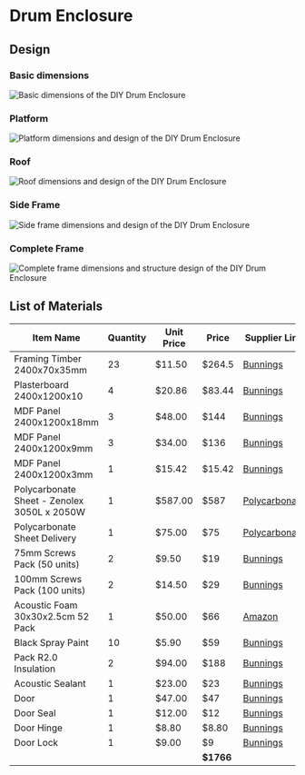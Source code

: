 # Drum Enclosure

## Design

### Basic dimensions

![Basic dimensions of the DIY Drum Enclosure](images/basic-dimensions.png)

### Platform

![Platform dimensions and design of the DIY Drum Enclosure](images/platform.png)

### Roof

![Roof dimensions and design of the DIY Drum Enclosure](images/roof.png)

### Side Frame

![Side frame dimensions and design of the DIY Drum Enclosure](images/side-frame.png)

### Complete Frame

![Complete frame dimensions and structure design of the DIY Drum Enclosure](images/complete-frame.png)

## List of Materials

| Item Name                                   | Quantity | Unit Price | Price  | Supplier Link            |
|---------------------------------------------|----------|------------|--------|---------------------|
| Framing Timber 2400x70x35mm                 | 23       | $11.50     | $264.5 | [Bunnings](https://www.bunnings.com.au/70-x-35mm-outdoor-framing-h3-treated-pine-2-4m_p8032103) |
| Plasterboard 2400x1200x10                   | 4        | $20.86     | $83.44 | [Bunnings](https://www.bunnings.com.au/gyprock-csr-2400-x-1200-x-10mm-2-88sqm-plasterboard-re_p0731415) |
| MDF Panel 2400x1200x18mm                    | 3        | $48.00     | $144   | [Bunnings](https://www.bunnings.com.au/customwood-18-x-2400-x-1200mm-raw-e0-mdf_p0590130) |
| MDF Panel 2400x1200x9mm                     | 3        | $34.00     | $136   | [Bunnings](https://www.bunnings.com.au/customwood-18-x-2400-x-1200mm-raw-e0-mdf_p0590130) |
| MDF Panel 2400x1200x3mm                     | 1        | $15.42     | $15.42 | [Bunnings](https://www.bunnings.com.au/customwood-3-x-2400-x-1200mm-raw-mdf-e0_p0590021) |
| Polycarbonate Sheet - Zenolex 3050L x 2050W | 1        | $587.00    | $587   | [Polycarbonate](https://polycarbonate.com.au/domestic-product/zenolex/) |
| Polycarbonate Sheet Delivery                | 1        | $75.00     | $75    | [Polycarbonate](https://polycarbonate.com.au/domestic-product/zenolex/) |
| 75mm Screws Pack (50 units)                 | 2        | $9.50      | $19    | [Bunnings](https://www.bunnings.com.au/zenith-10-8-x-75mm-galvanised-countersunk-rib-head-timber-screws-50-pack_p2420885) |
| 100mm Screws Pack (100 units)               | 2        | $14.50     | $29    | [Bunnings](https://www.bunnings.com.au/zenith-10-8-x-100mm-galvanised-countersunk-rib-head-timber-screws-50-pack_p2420881) |
| Acoustic Foam 30x30x2.5cm 52 Pack           | 1        | $50.00     | $66    | [Amazon](https://www.amazon.com.au/Knightsacoustic-Acoustic-Proofing-Absorbing-Cancelling/dp/B0DCRLX626/ref=sr_1_6?crid=2DNV0SNQ3S2Y9&dib=eyJ2IjoiMSJ9.tgmVoUEQ3WjCUtd93wXnN7nlh40mJ-zNTBoQUSatsM2GbO0ccZrxxbBSzlepkmqZdAVI7yLQ6cnpLM5usj592VoNuhxWvK89xXL_Yx4eHL5LRRJBJ8qVyCbk-vYd92U83U9JGLVcfB42zZPuTVLZwNugy7Bs7fC_tt4XN97Gi9zOjGXr0BKg8k1B7P7aFGVRCKorGgwYLFsVjZzv8YAKhiKoZsr0bpZkKNP97_gUPj7SUxLeDcYaMftlrAcBvkvFBulHX0nYz4XUqkcRftDQb_2JP8GUlTQCy3BITG8faNePXNhVrPkZrt2R8X-VCdkQzKnb8ZTAQd68TRAzoET3sS6k68QBaygMphzqSp6s7LguN22YMMQ33nkD8CwNWUUbP9y2crVnmpZ58idG6TesMkDU6PpXWYkS44ofCeQGsCk3X7TmqdRFHGNufEAl1PT-.QHQX3Em0JqjNMDH1tKcfmvQc3wEHiyTs3E3ZqhoNLw8&dib_tag=se&keywords=acoustic%2Bfoam&qid=1736921337&sprefix=acoustic%2Bfoam%2Caps%2C267&sr=8-6&th=1) |
| Black Spray Paint                           | 10       |  $5.90     | $59    | [Bunnings](https://www.bunnings.com.au/fiddly-bits-250g-gloss-black-spray-paint-black_p1580052) |
| Pack R2.0 Insulation                        | 2        | $94.00     | $188   | [Bunnings](https://www.bunnings.com.au/earthwool-r2-0-90-x-430-x-1160mm-16-0m-insulation-wall-batt-32-pack-90-x-430-x-1160_p0810324) |
| Acoustic Sealant                            | 1        |  $23.00    | $23    | [Bunnings](https://www.bunnings.com.au/selleys-435g-grey-flame-flex-fire-and-acoustic-sealant_p1230156) |
| Door                                        | 1        |  $47.00    | $47    | [Bunnings](https://www.bunnings.com.au/hume-doors-timber-820-x-2040-x-35mm-internal-door-primed-mdf-flush-h1_p2012170) |
| Door Seal                                   | 1        |  $12.00    | $12    | [Bunnings](https://www.bunnings.com.au/raven-5000mm-brown-rp48-self-adhesive-weather-strip_p3961071) |
| Door Hinge                                  | 1        |  $8.80     | $8.80  | [Bunnings](https://www.bunnings.com.au/heavy-duty-hinge-austyle-100x75-2-5mm-304sss-45508_p0263308) |
| Door Lock                                   | 1        |  $9.00     | $9     | [Bunnings](https://www.bunnings.com.au/taskmaster-75mm-matte-black-surface-bolt_p0133192) |
|                                             |          |            | **$1766** | |

